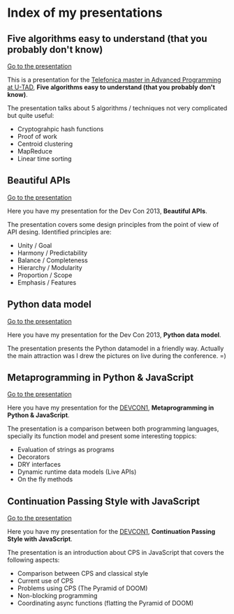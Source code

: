 # Index of my presentations

## Five algorithms easy to understand (that you probably don't know)

[Go to the presentation](http://lodr.github.io/presentations/5-algoritmos/index.html)

This is a presentation for the [Telefonica master in Advanced Programming at U-TAD](http://www.u-tad.com/estudios/master-telefonica-en-desarrollo-de-software-avanzado/), **Five algorithms easy to understand (that you probably don't know)**.

The presentation talks about 5 algorithms / techniques not very complicated but quite useful:

 * Cryptograhpic hash functions
 * Proof of work
 * Centroid clustering
 * MapReduce
 * Linear time sorting
 
## Beautiful APIs

[Go to the presentation](http://lodr.github.io/presentations/beautiful-apis/index.html)

Here you have my presentation for the Dev Con 2013, **Beautiful APIs**.

The presentation covers some design principles from the point of view of API desing. Identified principles are:

 * Unity / Goal
 * Harmony / Predictability
 * Balance / Completeness
 * Hierarchy / Modularity
 * Proportion / Scope
 * Emphasis / Features
 
## Python data model

[Go to the presentation](http://lodr.github.io/presentations/python-datamodel/index.html)

Here you have my presentation for the Dev Con 2013, **Python data model**.

The presentation presents the Python datamodel in a friendly way. Actually the main attraction was I drew the pictures on live during the conference. =)

## Metaprogramming in Python & JavaScript

[Go to the presentation](http://lodr.github.io/presentations/js-python-metaprogramming/index.html)

Here you have my presentation for the [DEVCON1](https://twitter.com/search?q=%23devcon1&src=typd), **Metaprogramming in Python & JavaScript**.

The presentation is a comparison between both programming languages, specially its function model and present some interesting toppics:

 * Evaluation of strings as programs
 * Decorators
 * DRY interfaces
 * Dynamic runtime data models (Live APIs)
 * On the fly methods

## Continuation Passing Style with JavaScript

[Go to the presentation](http://lodr.github.io/presentations/cps-javascript/index.html)

Here you have my presentation for the [DEVCON1](https://twitter.com/search?q=%23devcon1&src=typd), **Continuation Passing Style with JavaScript**.

The presentation is an introduction about CPS in JavaScript that covers the following aspects:

 * Comparison between CPS and classical style
 * Current use of CPS
 * Problems using CPS (The Pyramid of DOOM)
 * Non-blocking programming
 * Coordinating async functions (flatting the Pyramid of DOOM)
